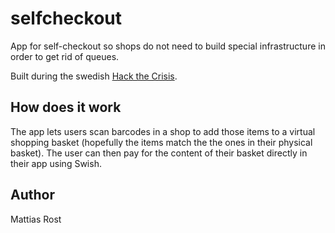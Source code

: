 # selfcheckout

App for self-checkout so shops do not need to build special infrastructure in order to get rid of queues.

Built during the swedish [Hack the Crisis](https://www.hackthecrisis.se/).

## How does it work

The app lets users scan barcodes in a shop to add those items to a virtual shopping basket (hopefully the items match the the ones in their physical basket). The user can then pay for the content of their basket directly in their app using Swish.

## Author

Mattias Rost
